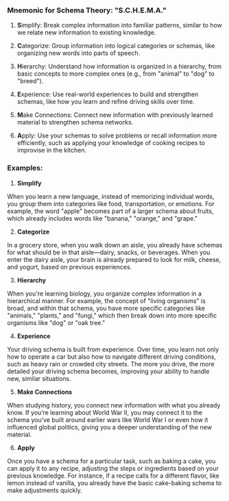 ### **Mnemonic for Schema Theory: "S.C.H.E.M.A."**

1. **S**implify: Break complex information into familiar patterns, similar to how we relate new information to existing knowledge.
    
2. **C**ategorize: Group information into logical categories or schemas, like organizing new words into parts of speech.
    
3. **H**ierarchy: Understand how information is organized in a hierarchy, from basic concepts to more complex ones (e.g., from "animal" to "dog" to "breed").
    
4. **E**xperience: Use real-world experiences to build and strengthen schemas, like how you learn and refine driving skills over time.
    
5. **M**ake Connections: Connect new information with previously learned material to strengthen schema networks.
    
6. **A**pply: Use your schemas to solve problems or recall information more efficiently, such as applying your knowledge of cooking recipes to improvise in the kitchen.

### Examples:

1. **Simplify**

When you learn a new language, instead of memorizing individual words, you group them into categories like food, transportation, or emotions. For example, the word "apple" becomes part of a larger schema about fruits, which already includes words like "banana," "orange," and "grape."

2. **Categorize**

In a grocery store, when you walk down an aisle, you already have schemas for what should be in that aisle—dairy, snacks, or beverages. When you enter the dairy aisle, your brain is already prepared to look for milk, cheese, and yogurt, based on previous experiences.

3. **Hierarchy**

When you're learning biology, you organize complex information in a hierarchical manner. For example, the concept of "living organisms" is broad, and within that schema, you have more specific categories like "animals," "plants," and "fungi," which then break down into more specific organisms like "dog" or "oak tree."

4. **Experience**

Your driving schema is built from experience. Over time, you learn not only how to operate a car but also how to navigate different driving conditions, such as heavy rain or crowded city streets. The more you drive, the more detailed your driving schema becomes, improving your ability to handle new, similar situations.

5. **Make Connections**

When studying history, you connect new information with what you already know. If you’re learning about World War II, you may connect it to the schema you’ve built around earlier wars like World War I or even how it influenced global politics, giving you a deeper understanding of the new material.

6. **Apply**

Once you have a schema for a particular task, such as baking a cake, you can apply it to any recipe, adjusting the steps or ingredients based on your previous knowledge. For instance, if a recipe calls for a different flavor, like lemon instead of vanilla, you already have the basic cake-baking schema to make adjustments quickly.